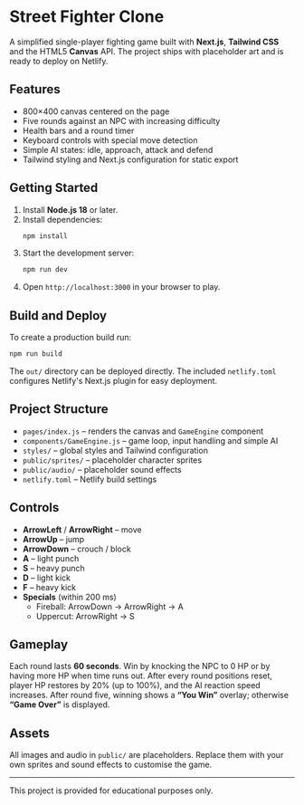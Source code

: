 
# Street Fighter Clone

A simplified single-player fighting game built with **Next.js**, **Tailwind CSS** and the HTML5 **Canvas** API. The project ships with placeholder art and is ready to deploy on Netlify.

## Features
- 800×400 canvas centered on the page
- Five rounds against an NPC with increasing difficulty
- Health bars and a round timer
- Keyboard controls with special move detection
- Simple AI states: idle, approach, attack and defend
- Tailwind styling and Next.js configuration for static export

## Getting Started
1. Install **Node.js 18** or later.
2. Install dependencies:
   ```bash
   npm install
   ```
3. Start the development server:
   ```bash
   npm run dev
   ```
4. Open `http://localhost:3000` in your browser to play.

## Build and Deploy
To create a production build run:
```bash
npm run build
```
The `out/` directory can be deployed directly. The included `netlify.toml` configures Netlify's Next.js plugin for easy deployment.

## Project Structure
- `pages/index.js` – renders the canvas and `GameEngine` component
- `components/GameEngine.js` – game loop, input handling and simple AI
- `styles/` – global styles and Tailwind configuration
- `public/sprites/` – placeholder character sprites
- `public/audio/` – placeholder sound effects
- `netlify.toml` – Netlify build settings

## Controls
- **ArrowLeft** / **ArrowRight** – move
- **ArrowUp** – jump
- **ArrowDown** – crouch / block
- **A** – light punch
- **S** – heavy punch
- **D** – light kick
- **F** – heavy kick
- **Specials** (within 200&nbsp;ms)
  - Fireball: ArrowDown → ArrowRight → A
  - Uppercut: ArrowRight → S

## Gameplay
Each round lasts **60 seconds**. Win by knocking the NPC to 0&nbsp;HP or by having more HP when time runs out. After every round positions reset, player HP restores by 20% (up to 100%), and the AI reaction speed increases. After round five, winning shows a **“You Win”** overlay; otherwise **“Game Over”** is displayed.

## Assets
All images and audio in `public/` are placeholders. Replace them with your own sprites and sound effects to customise the game.

---

This project is provided for educational purposes only.

